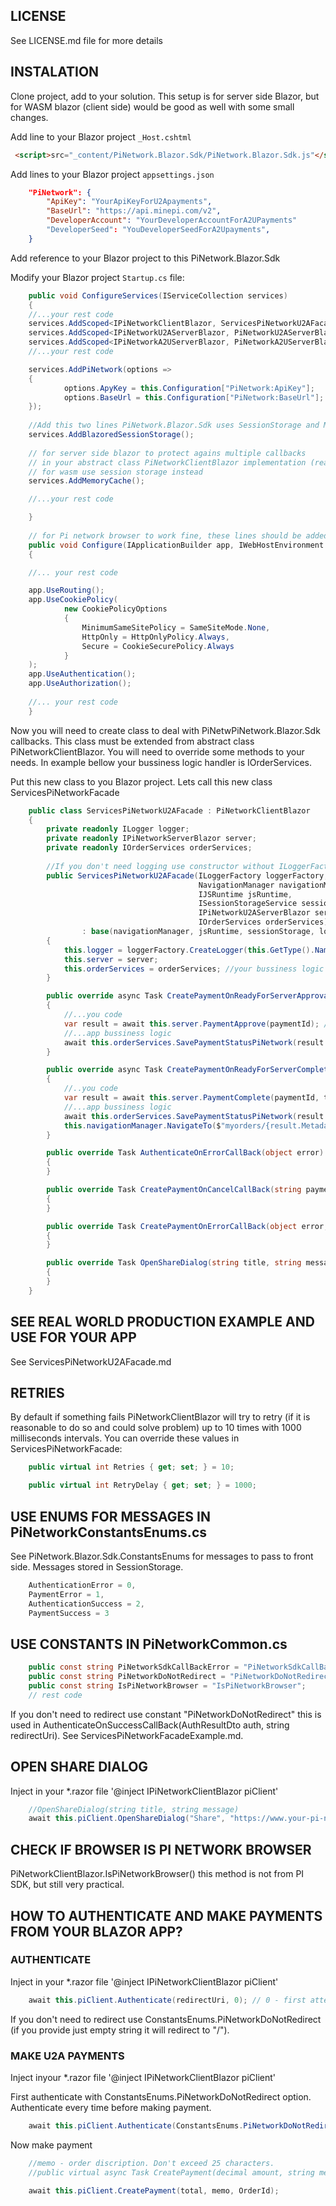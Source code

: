 ﻿## LICENSE
See LICENSE.md file for more details

## INSTALATION

Clone project, add to your solution.
This setup is for server side Blazor, but for WASM blazor (client side) would be good as well with some small changes.

Add line to your Blazor project `_Host.cshtml`

```html
 <script>src="_content/PiNetwork.Blazor.Sdk/PiNetwork.Blazor.Sdk.js"</script>
```
Add lines to your Blazor project `appsettings.json`

```json
    "PiNetwork": {
        "ApiKey": "YourApiKeyForU2Apayments",
        "BaseUrl": "https://api.minepi.com/v2",
		"DeveloperAccount": "YourDeveloperAccountForA2UPayments"
		"DeveloperSeed": "YouDeveloperSeedForA2Upayments",
    }
```

Add reference to your Blazor project to this PiNetwork.Blazor.Sdk

Modify your Blazor project `Startup.cs` file:
```csharp
    public void ConfigureServices(IServiceCollection services)
    {
    //...your rest code
    services.AddScoped<IPiNetworkClientBlazor, ServicesPiNetworkU2AFacade>();
    services.AddScoped<IPiNetworkU2AServerBlazor, PiNetworkU2AServerBlazor>(); //for user to app payments
    services.AddScoped<IPiNetworkA2UServerBlazor, PiNetworkA2UServerBlazor>(); //for app to user payments
    //...your rest code

    services.AddPiNetwork(options =>
    {
            options.ApyKey = this.Configuration["PiNetwork:ApiKey"];
            options.BaseUrl = this.Configuration["PiNetwork:BaseUrl"];
    });
    
    //Add this two lines PiNetwork.Blazor.Sdk uses SessionStorage and MemoryCache
    services.AddBlazoredSessionStorage();
    
    // for server side blazor to protect agains multiple callbacks 
    // in your abstract class PiNetworkClientBlazor implementation (read bellow)
    // for wasm use session storage instead
    services.AddMemoryCache();

    //...your rest code

    }
    
    // for Pi network browser to work fine, these lines should be added
    public void Configure(IApplicationBuilder app, IWebHostEnvironment env, ILoggerFactory loggerFactory)
    {

    //... your rest code

    app.UseRouting();
    app.UseCookiePolicy(
            new CookiePolicyOptions
            {
                MinimumSameSitePolicy = SameSiteMode.None,
                HttpOnly = HttpOnlyPolicy.Always,
                Secure = CookieSecurePolicy.Always
            }
    );
    app.UseAuthentication();
    app.UseAuthorization();
    
    //... your rest code
    }
```

Now you will need to create class to deal with PiNetwPiNetwork.Blazor.Sdk callbacks. This class must be extended from abstract class PiNetworkClientBlazor. You will need to override some methods to your needs. In example bellow your bussiness logic handler is IOrderServices.

Put this new class to you Blazor project. Lets call this new class ServicesPiNetworkFacade
```csharp
    public class ServicesPiNetworkU2AFacade : PiNetworkClientBlazor
    {
        private readonly ILogger logger;
        private readonly IPiNetworkServerBlazor server;
        private readonly IOrderServices orderServices;
        
        //If you don't need logging use constructor without ILoggerFactory
        public ServicesPiNetworkU2AFacade(ILoggerFactory loggerFactory,
                                          NavigationManager navigationManager,
                                          IJSRuntime jsRuntime,
                                          ISessionStorageService sessionStorage,
                                          IPiNetworkU2AServerBlazor server,
                                          IOrderServices orderServices)
                : base(navigationManager, jsRuntime, sessionStorage, loggerFactory)
        {
            this.logger = loggerFactory.CreateLogger(this.GetType().Name);
            this.server = server;
            this.orderServices = orderServices; //your bussiness logic is here.
        }

        public override async Task CreatePaymentOnReadyForServerApprovalCallBack(string paymentId)
        {
            //...you code
            var result = await this.server.PaymentApprove(paymentId); //don't change this row.
            //...app bussiness logic
            await this.orderServices.SavePaymentStatusPiNetwork(result.Metadata.OrderId, Enums.PaymentStatus.Waiting, null);
        }

        public override async Task CreatePaymentOnReadyForServerCompletionCallBack(string paymentId, string txid)
        {
            //..you code
            var result = await this.server.PaymentComplete(paymentId, txid); //don't change this row
            //...app bussiness logic
            await this.orderServices.SavePaymentStatusPiNetwork(result.Metadata.OrderId, Enums.PaymentStatus.AdditionalSuccess, txid);
            this.navigationManager.NavigateTo($"myorders/{result.Metadata.OrderId}", forceLoad: true);
        }

        public override Task AuthenticateOnErrorCallBack(object error)
        {
        }

        public override Task CreatePaymentOnCancelCallBack(string paymentId)
        {
        }

        public override Task CreatePaymentOnErrorCallBack(object error, PaymentDto payment)
        {
        }

        public override Task OpenShareDialog(string title, string message)
        {
        }
    }
```

## SEE REAL WORLD PRODUCTION EXAMPLE AND USE FOR YOUR APP
See ServicesPiNetworkU2AFacade.md

## RETRIES
By default if something fails PiNetworkClientBlazor will try to retry (if it is reasonable to do so and could solve problem) up to 10 times with 1000 milliseconds intervals.
You can override these values in ServicesPiNetworkFacade:
```csharp
    public virtual int Retries { get; set; } = 10;

    public virtual int RetryDelay { get; set; } = 1000;
```
## USE ENUMS FOR MESSAGES IN PiNetworkConstantsEnums.cs
See PiNetwork.Blazor.Sdk.ConstantsEnums for messages to pass to front side. Messages stored in SessionStorage.
```csharp
    AuthenticationError = 0,
    PaymentError = 1,
    AuthenticationSuccess = 2,
    PaymentSuccess = 3
```
## USE CONSTANTS IN PiNetworkCommon.cs
```csharp
    public const string PiNetworkSdkCallBackError = "PiNetworkSdkCallBackError";
    public const string PiNetworkDoNotRedirect = "PiNetworkDoNotRedirect";
    public const string IsPiNetworkBrowser = "IsPiNetworkBrowser";
	// rest code
```
If you don't need to redirect use constant "PiNetworkDoNotRedirect" this is used in AuthenticateOnSuccessCallBack(AuthResultDto auth, string redirectUri).
See ServicesPiNetworkFacadeExample.md.

## OPEN SHARE DIALOG
Inject in your *.razor file '@inject IPiNetworkClientBlazor piClient'
```csharp    
    //OpenShareDialog(string title, string message)
    await this.piClient.OpenShareDialog("Share", "https://www.your-pi-network-project.com"))
```

## CHECK IF BROWSER IS PI NETWORK BROWSER
PiNetworkClientBlazor.IsPiNetworkBrowser() this method is not from PI SDK, but still very practical.

## HOW TO AUTHENTICATE AND MAKE PAYMENTS FROM YOUR BLAZOR APP?

### AUTHENTICATE
Inject in your *.razor file '@inject IPiNetworkClientBlazor piClient'
```csharp
    await this.piClient.Authenticate(redirectUri, 0); // 0 - first attempt
```
If you don't need to redirect use ConstantsEnums.PiNetworkDoNotRedirect (if you provide just empty string it will redirect to "/").

### MAKE U2A PAYMENTS
Inject inyour *.razor file '@inject IPiNetworkClientBlazor piClient'

First authenticate with ConstantsEnums.PiNetworkDoNotRedirect option. Authenticate every time before making payment.
```csharp
    await this.piClient.Authenticate(ConstantsEnums.PiNetworkDoNotRedirect, 0); // 0 - first attempt
```
Now make payment
```csharp
    //memo - order discription. Don't exceed 25 characters.
    //public virtual async Task CreatePayment(decimal amount, string memo, int orderId, int retries = 0)
    
    await this.piClient.CreatePayment(total, memo, OrderId);
```


